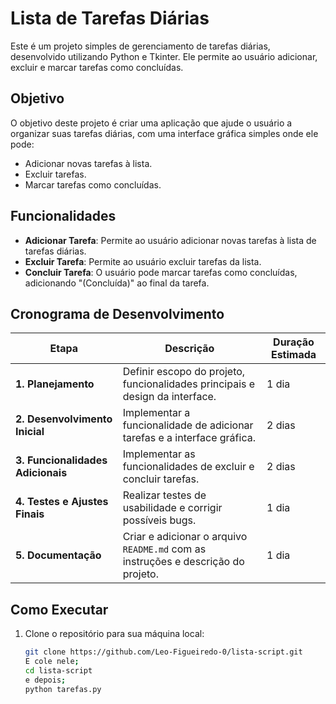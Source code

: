 # Lista de Tarefas Diárias

Este é um projeto simples de gerenciamento de tarefas diárias, desenvolvido utilizando Python e Tkinter. Ele permite ao usuário adicionar, excluir e marcar tarefas como concluídas.

## Objetivo

O objetivo deste projeto é criar uma aplicação que ajude o usuário a organizar suas tarefas diárias, com uma interface gráfica simples onde ele pode:
- Adicionar novas tarefas à lista.
- Excluir tarefas.
- Marcar tarefas como concluídas.

## Funcionalidades

- **Adicionar Tarefa**: Permite ao usuário adicionar novas tarefas à lista de tarefas diárias.
- **Excluir Tarefa**: Permite ao usuário excluir tarefas da lista.
- **Concluir Tarefa**: O usuário pode marcar tarefas como concluídas, adicionando "(Concluída)" ao final da tarefa.

## Cronograma de Desenvolvimento

| Etapa                        | Descrição                                                    | Duração Estimada |
|------------------------------|--------------------------------------------------------------|------------------|
| **1. Planejamento**           | Definir escopo do projeto, funcionalidades principais e design da interface. | 1 dia            |
| **2. Desenvolvimento Inicial**| Implementar a funcionalidade de adicionar tarefas e a interface gráfica. | 2 dias           |
| **3. Funcionalidades Adicionais** | Implementar as funcionalidades de excluir e concluir tarefas. | 2 dias           |
| **4. Testes e Ajustes Finais**| Realizar testes de usabilidade e corrigir possíveis bugs.    | 1 dia            |
| **5. Documentação**           | Criar e adicionar o arquivo `README.md` com as instruções e descrição do projeto. | 1 dia            |


## Como Executar

1. Clone o repositório para sua máquina local:

    ```bash
   git clone https://github.com/Leo-Figueiredo-0/lista-script.git
   E cole nele; 
   cd lista-script
   e depois;
   python tarefas.py

